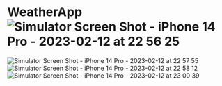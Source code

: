 # WeatherApp![Simulator Screen Shot - iPhone 14 Pro - 2023-02-12 at 22 56 25](https://user-images.githubusercontent.com/111554076/218544545-31205378-2e2a-4992-855f-330090c68f5a.png)
![Simulator Screen Shot - iPhone 14 Pro - 2023-02-12 at 22 57 55](https://user-images.githubusercontent.com/111554076/218544572-2bfe0a86-ea3e-4a91-baf5-9ae5d196efe7.png)
![Simulator Screen Shot - iPhone 14 Pro - 2023-02-12 at 22 58 12](https://user-images.githubusercontent.com/111554076/218544602-7c6cffc2-6f8f-4687-8af5-e3b7f25c046f.png)
![Simulator Screen Shot - iPhone 14 Pro - 2023-02-12 at 23 00 39](https://user-images.githubusercontent.com/111554076/218544621-0f37e193-6f5d-4c82-878f-e1d93d5d6f47.png)
